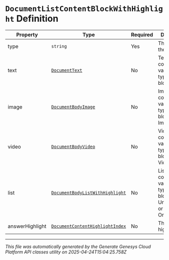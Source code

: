 # `DocumentListContentBlockWithHighlight` Definition

| Property | Type | Required | Description |
|----------|------|----------|-------------|
| type | `string` | Yes | The type of the list block. |
| text | [`DocumentText`](documenttext-definition.md) | No | Text. It must contain a value if the type of the block is Text. |
| image | [`DocumentBodyImage`](documentbodyimage-definition.md) | No | Image. It must contain a value if the type of the block is Image. |
| video | [`DocumentBodyVideo`](documentbodyvideo-definition.md) | No | Video. It must contain a value if the type of the block is Video. |
| list | [`DocumentBodyListWithHighlight`](documentbodylistwithhighlight-definition.md) | No | List. It must contain a value if the type of the block is UnorderedList or OrderedList. |
| answerHighlight | [`DocumentContentHighlightIndex`](documentcontenthighlightindex-definition.md) | No | The block highlight data. |

---

*This file was automatically generated by the Generate Genesys Cloud Platform API classes utility on 2025-04-24T15:04:25.758Z*
